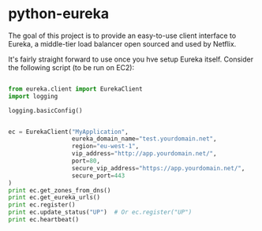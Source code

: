 python-eureka
=============

The goal of this project is to provide an easy-to-use client interface to Eureka,
a middle-tier load balancer open sourced and used by Netflix.

It's fairly straight forward to use once you hve setup Eureka itself. Consider the following script (to be run on EC2):

```python

from eureka.client import EurekaClient
import logging

logging.basicConfig()


ec = EurekaClient("MyApplication",
                  eureka_domain_name="test.yourdomain.net",
                  region="eu-west-1",
                  vip_address="http://app.yourdomain.net/",
                  port=80,
                  secure_vip_address="https://app.yourdomain.net/",
                  secure_port=443
)
print ec.get_zones_from_dns()
print ec.get_eureka_urls()
print ec.register()
print ec.update_status("UP")  # Or ec.register("UP")
print ec.heartbeat()

```
